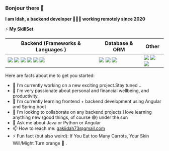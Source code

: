 ### Bonjour there 👋


**I am Idah, a backend developer 👩🏽‍💻 working remotely since 2020**

⚡ **My SkillSet**
<table>
    <thead>
        <tr>
            <th>Backend (Frameworks & Languages )</th>
            <th>Database & ORM</th>
            <th>Other</th>
        </tr>
    </thead>
    <tbody>
        <tr>
            <td>
                <Img src="https://img.shields.io/badge/java-%23ED8B00.svg?style=for-the-badge&logo=java&logoColor=white" />
                <img src="https://img.shields.io/badge/Spring%20Boot-67AA3C?style=for-the-badge&logo=springboot&logoColor=white" />
                <img src="https://img.shields.io/badge/javascript-%23323330.svg?style=for-the-badge&logo=javascript&logoColor=%23F7DF1E" />
                <img src="https://img.shields.io/badge/typescript-%23007ACC.svg?style=for-the-badge&logo=typescript&logoColor=white" />
                <img src="https://img.shields.io/badge/angular-%23DD0031.svg?style=for-the-badge&logo=angular&logoColor=white" />
                <img src="https://img.shields.io/badge/Swagger-85EA2D?style=for-the-badge&logo=Swagger&logoColor=white" />
            </td>
            <td>
                <img src="https://img.shields.io/badge/MySQL-42759C?style=for-the-badge&logo=mysql&logoColor=white" />
                <img src="https://img.shields.io/badge/PostgreSQL-316192?style=for-the-badge&logo=postgresql&logoColor=white" />
                <img src="https://img.shields.io/badge/Oracle-F80000?style=for-the-badge&logo=Oracle&logoColor=white" />
            </td>
            <td>
                <img src="https://img.shields.io/badge/Python-F7F7F7?style=for-the-badge&logo=python&logoColor=3776AB" />
                <img src="https://img.shields.io/badge/Linux-F7F7F7?style=for-the-badge&logo=linux&logoColor=black" />
                <img src="https://img.shields.io/badge/Notion-white?style=for-the-badge&logo=notion&logoColor=black" />
            </td>
        </tr>
    </tbody>
</table>

Here are facts about me to get you started:

- 🔭 I’m currently working on a new exciting project.Stay tuned ..
- 🤩 I'm very passionate about personal and financial wellbeing, and productivity.
- 🌱 I’m currently learning frontend + backend development using Angular and Spring boot
- 👯 I’m looking to collaborate on any backend projects.I love learning anything new (good things, of course 😅)  under the sun 
- 💬 Ask me about Java or Python or Angular
- 📫 How to reach me: gakiidah73@gmail.com
- ⚡ Fun fact (but also weird): If You Eat too Many Carrots, Your Skin Will/Might Turn orange 🍊 . 
